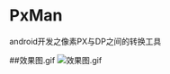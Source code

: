 # PxMan
android开发之像素PX与DP之间的转换工具

##效果图.gif
![效果图.gif](https://github.com/yoohoho/PxMan/raw/master/screenshot/pxman.gif)